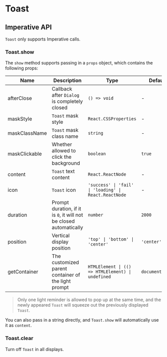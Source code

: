 # Toast

<code src="./demos/index.tsx"></code>

## Imperative API

`Toast` only supports Imperative calls.

### Toast.show

The `show` method supports passing in a `props` object, which contains the following props:

| Name          | Description                                                        | Type                                                  | Default         |
| ------------- | ------------------------------------------------------------------ | ----------------------------------------------------- | --------------- |
| afterClose    | Callback after `Dialog` is completely closed                       | `() => void`                                          | -               |
| maskStyle     | `Toast` mask style                                                 | `React.CSSProperties`                                 | -               |
| maskClassName | `Toast` mask class name                                            | `string`                                              | -               |
| maskClickable | Whether allowed to click the background                            | `boolean`                                             | `true`          |
| content       | `Toast` text content                                               | `React.ReactNode`                                     | -               |
| icon          | `Toast` icon                                                       | `'success' \| 'fail' \| 'loading' \| React.ReactNode` | -               |
| duration      | Prompt duration, if it is `0`, it will not be closed automatically | `number`                                              | `2000`          |
| position      | Vertical display position                                          | `'top' \| 'bottom' \| 'center'`                       | `'center'`      |
| getContainer  | The customized parent container of the light prompt                | `HTMLElement \| (() => HTMLElement) \| undefined`     | `document.body` |

> Only one light reminder is allowed to pop up at the same time, and the newly appeared `Toast` will squeeze out the previously displayed `Toast`.

You can also pass in a string directly, and `Toast.show` will automatically use it as `content`.

### Toast.clear

Turn off `Toast` in all displays.
